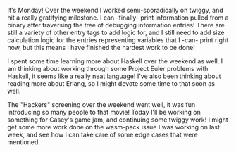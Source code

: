 It's Monday! Over the weekend I worked semi-sporadically on twiggy, and hit a
really gratifying milestone. I can -finally- print information pulled from a
binary after traversing the tree of debugging information entries! There are
still a variety of other entry tags to add logic for, and I still need to add
size calculation logic for the entries representing variables that I -can-
print right now, but this means I have finished the hardest work to be done!

I spent some time learning more about Haskell over the weekend as well. I am
thinking about working through some Project Euler problems with Haskell, it
seems like a really neat language! I've also been thinking about reading more
about Erlang, so I might devote some time to that soon as well.

The "Hackers" screening over the weekend went well, it was fun introducing so
many people to that movie! Today I'll be working on something for Casey's game
jam, and continuing some twiggy work! I might get some more work done on the
wasm-pack issue I was working on last week, and see how I can take care of
some edge cases that were mentioned.

